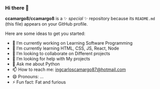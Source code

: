 ### Hi there 👋


**ccamargo8/ccamargo8** is a ✨ _special_ ✨ repository because its `README.md` (this file) appears on your GitHub profile.

Here are some ideas to get you started:

- 🔭 I’m currently working on Learning Software Programming
- 🌱 I’m currently learning HTML, CSS, JS, React, Node
- 👯 I’m looking to collaborate on Different projects
- 🤔 I’m looking for help with My projects
- 💬 Ask me about Python
- 📫 How to reach me: ingcarloscamargo87@hotmail.com
- 😄 Pronouns: ...
- ⚡ Fun fact: Fat and furious

